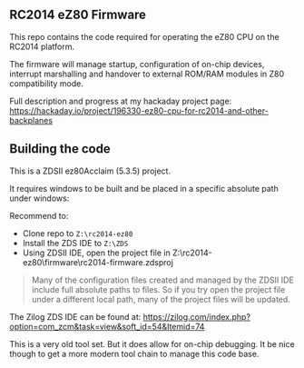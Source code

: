 
## RC2014 eZ80 Firmware

This repo contains the code required for operating the eZ80 CPU on the RC2014 platform.

The firmware will manage startup, configuration of on-chip devices, interrupt marshalling and handover to external ROM/RAM modules in Z80 compatibility mode.

Full description and progress at my hackaday project page: https://hackaday.io/project/196330-ez80-cpu-for-rc2014-and-other-backplanes

## Building the code

This is a ZDSII ez80Acclaim (5.3.5) project.

It requires windows to be built and be placed in a specific absolute path under windows:

Recommend to:
* Clone repo to `Z:\rc2014-ez80`
* Install the ZDS IDE to `Z:\ZDS`
* Using ZDSII IDE, open the project file in Z:\rc2014-ez80\firmware\rc2014-firmware.zdsproj

> Many of the configuration files created and managed by the ZDSII IDE include full absolute paths to files.  So if you try open the project file
under a different local path, many of the project files will be updated.

The Zilog ZDS IDE can be found at: https://zilog.com/index.php?option=com_zcm&task=view&soft_id=54&Itemid=74

This is a very old tool set.  But it does allow for on-chip debugging.  It be nice though to get a more modern tool chain to manage this code base.
